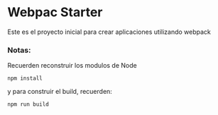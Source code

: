 # Webpac Starter

Este es el proyecto inicial para crear aplicaciones utilizando webpack

### Notas:
Recuerden reconstruir los modulos de Node
```
npm install
```

y para construir el build, recuerden:
```
npm run build
```